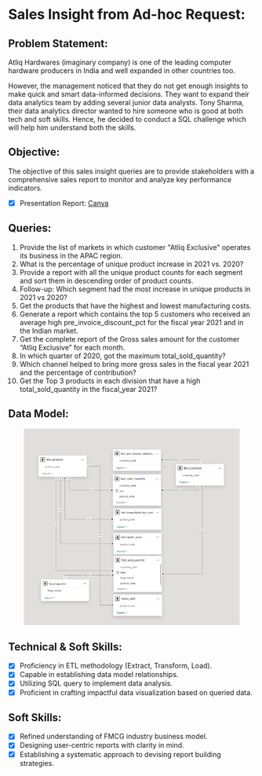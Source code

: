 # Sales Insight from Ad-hoc Request:

## Problem Statement:

Atliq Hardwares (imaginary company) is one of the leading computer hardware producers in India and well expanded in other countries too.

However, the management noticed that they do not get enough insights to make quick and smart data-informed decisions. They want to expand their data analytics team by adding several junior data analysts. Tony Sharma, their data analytics director wanted to hire someone who is good at both tech and soft skills. Hence, he decided to conduct a SQL challenge which will help him understand both the skills.

## Objective:

The objective of this sales insight queries are to provide stakeholders with a comprehensive sales report to monitor and analyze key performance indicators.

- [x] Presentation Report: [Canva](https://anisarsad.my.canva.site/sales-insight-sql)

## Queries:
1. Provide the list of markets in which customer "Atliq Exclusive" operates its business in the APAC region.
2. What is the percentage of unique product increase in 2021 vs. 2020?
3. Provide a report with all the unique product counts for each segment and sort them in descending order of product counts.
4. Follow-up: Which segment had the most increase in unique products in 2021 vs 2020?
5. Get the products that have the highest and lowest manufacturing costs.
6. Generate a report which contains the top 5 customers who received an average high pre_invoice_discount_pct for the fiscal year 2021 and in the Indian market.
7. Get the complete report of the Gross sales amount for the customer “Atliq Exclusive” for each month.
8. In which quarter of 2020, got the maximum total_sold_quantity?
9. Which channel helped to bring more gross sales in the fiscal year 2021 and the percentage of contribution?
10. Get the Top 3 products in each division that have a high total_sold_quantity in the fiscal_year 2021? 


## Data Model:
<p align="center">
  <img src="https://github.com/anisarsad/sales-insight-adhoc-request/blob/main/model.png" height="400">
</p>

## Technical & Soft Skills:
- [x]	Proficiency in ETL methodology (Extract, Transform, Load).
- [x]	Capable in establishing data model relationships.
- [x]	Utilizing SQL query to implement data analysis.
- [x]	Proficient in crafting impactful data visualization based on queried data.

## Soft Skills:
- [x]	Refined understanding of FMCG industry business model. 
- [x]	Designing user-centric reports with clarity in mind.
- [x]	Establishing a systematic approach to devising report building strategies.
